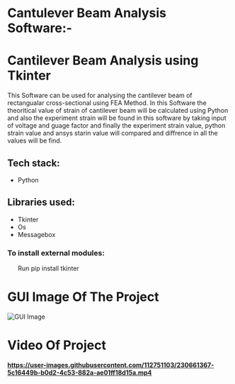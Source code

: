# Cantulever Beam Analysis Software:-


<h1>Cantilever Beam Analysis using Tkinter</h1>

<p>This Software can be used for analysing the cantilever beam of rectangualar cross-sectional using FEA Method. In this Software the theoritical value of strain of cantilever beam will be calculated using Python and also the experiment strain will be found in this software by taking input of  voltage and guage factor and finally the experiment strain value, python  strain value and ansys  starin value will compared and diffrence in all the values will be find.</p>

<h2>Tech stack:</h2>

<ul>
    <li>Python</li>
    
</ul>


<h2>Libraries used:</h2>

<ul>
    <li>Tkinter</li>
    <li>Os</li>
    <li>Messagebox</li>
    
</ul>

<h3>To install external modules:</h3>

<p><ol>Run pip install tkinter</ol></p>



<h1><b>GUI Image Of The Project</b></h1>


![GUI Image](https://user-images.githubusercontent.com/112751103/230659430-54c2bd1c-634d-4c21-a22e-e3b2fe279f35.png)

<h1><b>Video Of Project<b></h1>

https://user-images.githubusercontent.com/112751103/230661367-5c16449b-b0d2-4c53-882a-ae01ff18d15a.mp4



